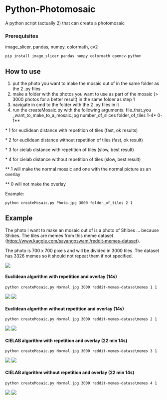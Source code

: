 # Python-Photomosaic
A python script (actually 2) that can create a photomosaic
### Prerequisites
image_slicer, pandas, numpy, colormath, cv2
```
pip install image_slicer pandas numpy colormath opencv-python
```
## How to use
1. put the photo you want to make the mosaic out of in the same folder as the 2 .py files
2. make a folder with the photos you want to use as part of the mosaic (> 3000 photos for a better result) in the same folder as step 1
3. navigate in cmd to the folder with the 2 .py files in it
4. run the createMosaic.py with the following arguments: file_that_you _want_to_make_to_a_mosaic.jpg number_of_slices folder_of_tiles 1-4* 0-1**

\* 1 for euclidean distance with repetition of tiles (fast, ok results)

\* 2 for euclidean distance without repetition of tiles (fast, ok result)

\* 3 for cielab distance with repetition of tiles (slow, best result)

\* 4 for cielab distance without repetition of tiles (slow, best result)

** 1 will make the normal mosaic and one with the normal picture as an overlay

** 0 will not make the overlay

Example:
```
python createMosaic.py Photo.jpg 3000 folder_of_tiles 2 1
```

## Example
The photo I want to make an mosaic out of is a photo of Shibes ... because Shibes. The tiles are memes from this meme dataset (https://www.kaggle.com/sayangoswami/reddit-memes-dataset).

The photo is 700 x 700 pixels and will be divided in 3000 tiles. The dataset has 3326 memes so it should not repeat them if not specified.

![](Photos/Normal.jpeg)

#### Euclidean algorithm with repetition and overlay (14s)
```
python createMosaic.py Normal.jpg 3000 reddit-memes-datase\memes 1 1
```
![](Photos/RGB_Repetition_2916.jpg)
![](Photos/RGB_Repetition_2916_Overlay.png)

#### Euclidean algorithm without repetition and overlay (14s)
```
python createMosaic.py Normal.jpg 3000 reddit-memes-datase\memes 2 1
```
![](Photos/RGB_No_Repetition_2916.jpg)
![](Photos/RGB_No_Repetition_2916_Overlay.png)

#### CIELAB algorithm with repetition and overlay (22 min 14s)
```
python createMosaic.py Normal.jpg 3000 reddit-memes-datase\memes 3 1
```
![](Photos/CIELAB_Repetition_2916.jpg)
![](Photos/CIELAB_Repetition_2916_Overlay.png)

#### CIELAB algorithm without repetition and overlay (22 min 14s)
```
python createMosaic.py Normal.jpg 3000 reddit-memes-datase\memes 4 1
```
![](Photos/CIELAB_No_Repetition_2916.jpg)
![](Photos/CIELAB_No_Repetition_2916_Overlay.png)
